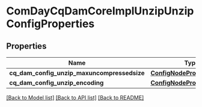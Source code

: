 # ComDayCqDamCoreImplUnzipUnzipConfigProperties

## Properties
Name | Type | Description | Notes
------------ | ------------- | ------------- | -------------
**cq_dam_config_unzip_maxuncompressedsize** | [**ConfigNodePropertyInteger**](ConfigNodePropertyInteger.md) |  | [optional] 
**cq_dam_config_unzip_encoding** | [**ConfigNodePropertyString**](ConfigNodePropertyString.md) |  | [optional] 

[[Back to Model list]](../README.md#documentation-for-models) [[Back to API list]](../README.md#documentation-for-api-endpoints) [[Back to README]](../README.md)


